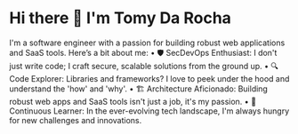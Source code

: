 # Hi there 👋 I'm Tomy Da Rocha
I'm a software engineer with a passion for building robust web applications and SaaS tools. Here’s a bit about me:
• 🛡️ SecDevOps Enthusiast: I don't just write code; I craft secure, scalable solutions from the ground up.
• 🔍 Code Explorer: Libraries and frameworks? I love to peek under the hood and understand the 'how' and 'why'.
• 🏗️ Architecture Aficionado: Building robust web apps and SaaS tools isn't just a job, it's my passion.
• 🧠 Continuous Learner: In the ever-evolving tech landscape, I'm always hungry for new challenges and innovations.
